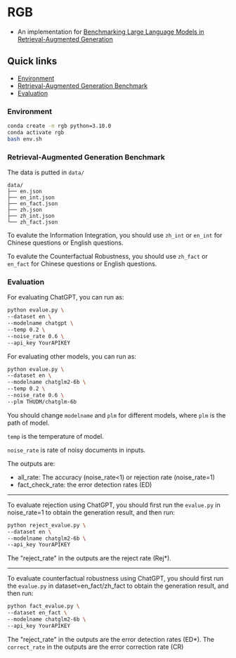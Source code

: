 # RGB

- An implementation for [Benchmarking Large Language Models in Retrieval-Augmented Generation](https://arxiv.org/abs/2309.01431) 

## Quick links

* [Environment](#Environment)
* [Retrieval-Augmented Generation Benchmark](#Retrieval-Augmented)
* [Evaluation](#Evaluation)

### Environment

```bash
conda create -n rgb python=3.10.0
conda activate rgb
bash env.sh
```

### Retrieval-Augmented Generation Benchmark

The data is putted in `data/`

```text
data/
├── en.json
├── en_int.json
├── en_fact.json
├── zh.json
├── zh_int.json
└── zh_fact.json
```

To evalute the Information Integration, you should use `zh_int` or `en_int` for Chinese questions or English questions. 

To evalute the Counterfactual Robustness, you should use `zh_fact` or `en_fact` for Chinese questions or English questions. 


### Evaluation

For evaluating ChatGPT, you can run as:

```bash
python evalue.py \
--dataset en \
--modelname chatgpt \
--temp 0.2 \
--noise_rate 0.6 \
--api_key YourAPIKEY 
```

For evaluating other models, you can run as:

```bash
python evalue.py \
--dataset en \
--modelname chatglm2-6b \
--temp 0.2 \
--noise_rate 0.6 \
--plm THUDM/chatglm-6b 
```

You should change `modelname` and `plm` for different models, where `plm` is the path of model.

`temp` is the temperature of model.

`noise_rate` is rate of noisy documents in inputs.

The outputs are:
+ all_rate: The accuracy (noise_rate<1) or rejection rate (noise_rate=1)
+ fact_check_rate: the error detection rates (ED)

---

To evaluate rejection using ChatGPT, you should first run the `evalue.py` in noise_rate=1 to obtain the generation result, and then run:
```bash
python reject_evalue.py \
--dataset en \
--modelname chatglm2-6b \
--api_key YourAPIKEY
```
The "reject_rate" in the outputs are the reject rate (Rej\*).

---

To evaluate counterfactual robustness using ChatGPT, you should first run the `evalue.py` in dataset=en_fact/zh_fact to obtain the generation result, and then run:
```bash
python fact_evalue.py \
--dataset en_fact \
--modelname chatglm2-6b \
--api_key YourAPIKEY
```
The "reject_rate" in the outputs are the error detection rates (ED\*). The `correct_rate` in the outputs are the error correction rate (CR)
